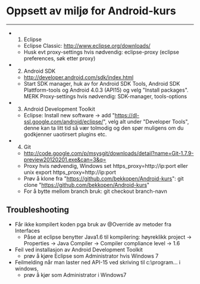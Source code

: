 Oppsett av miljø for Android-kurs
=========================

----
* 1. Eclipse
	- Eclipse Classic: http://www.eclipse.org/downloads/
 	- Husk evt proxy-settings hvis nødvendig: eclipse-proxy (eclipse preferences, søk etter proxy)
* 2. Android SDK
	- http://developer.android.com/sdk/index.html
	- Start SDK manager, huk av for Android SDK Tools, Android SDK Plattform-tools og Android 4.0.3 (API15) og velg "Install packages". MERK Proxy-settings hvis nødvendig: SDK-manager, tools-options
* 3. Android Development Toolkit
	- Eclipse: Install new software -> add "https://dl-ssl.google.com/android/eclipse/", velg alt under "Developer Tools", denne kan ta litt tid så vær tolmodig og den spør muligens om du godkjenner uaotirsert plugins etc.
* 4. Git  
	- http://code.google.com/p/msysgit/downloads/detail?name=Git-1.7.9-preview20120201.exe&can=3&q=
	- Proxy hvis nødvendig, Windows set https_proxy=http://ip:port eller unix export https_proxy=http://ip:port
	- Prøv å klone fra "https://github.com/bekkopen/Android-kurs": git clone "https://github.com/bekkopen/Android-kurs"
	- For å bytte mellom branch bruk: git checkout branch-navn

Troubleshooting
----
* Får ikke kompilert koden pga bruk av @Override av metoder fra Interfaces
	- Påse at eclipse benytter Java1.6 til kompilering: høyreklikk project -> Properties -> Java Compiler -> Compiler compliance level -> 1.6
* Feil ved installasjon av Android Development Toolkit
 	- prøv å kjøre Eclipse som Administrator hvis Windows 7
* Feilmelding når man laster ned API-15 ved skriving til c:\program... i windows, 
	- prøv å kjør som Administrator i Windows7 
